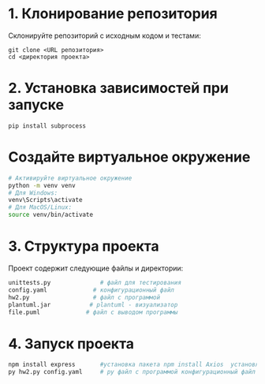 # 1. Клонирование репозитория

Склонируйте репозиторий с исходным кодом и тестами:

```
git clone <URL репозитория>
cd <директория проекта>
```

# 2. Установка зависимостей при запуске

```
pip install subprocess

```

# Создайте виртуальное окружение

```bash
# Активируйте виртуальное окружение
python -m venv venv
# Для Windows:
venv\Scripts\activate
# Для MacOS/Linux:
source venv/bin/activate
```


# 3. Структура проекта
Проект содержит следующие файлы и директории:
```bash
unittests.py              # файл для тестирования
config.yaml             # конфигурационный файл 
hw2.py                  # файл с программой
plantuml.jar           # plantuml - визуализатор
file.puml             # файл с выводом программы 
```

# 4. Запуск проекта
```bash
npm install express       #установка пакета npm install Axios  установленный пакет надо указать в config
py hw2.py config.yaml     # py файл с программой конфигурационный файл
```
